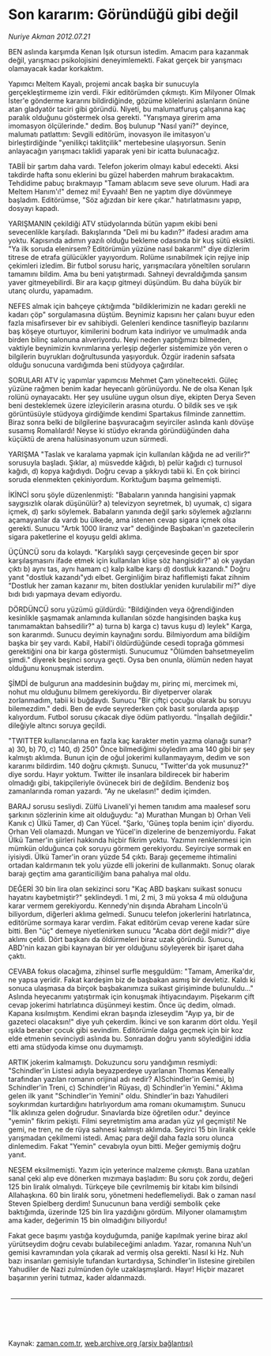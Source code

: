 # Son kararım: Göründüğü gibi değil

*Nuriye Akman 2012.07.21*

<td class="columnist-detail">
<p>BEN aslında karşımda Kenan Işık otursun istedim. Amacım para kazanmak değil, yarışmacı psikolojisini deneyimlemekti. Fakat gerçek bir yarışmacı olamayacak kadar korkaktım.</p>
<p>
<div id="haberMetinDiv">
<p>Yapımcı Meltem Kayalı, projemi ancak başka bir sunucuyla gerçekleştirmeme izin verdi. Fikir editörümden çıkmıştı. Kim Milyoner Olmak İster'e gönderme kararını bildirdiğinde, gözüme kölelerini aslanların önüne atan gladyatör taciri gibi göründü. Niyeti, bu malumatfuruş çalışanına kaç paralık olduğunu göstermek olsa gerekti. "Yarışmaya girerim ama imomasyon ölçülerinde." dedim. Boş bulunup "Nasıl yani?" deyince, malumatı patlattım: Sevgili editörüm, inovasyon ile imitasyon'u birleştirdiğinde "yenilikçi taklitçilik" mertebesine ulaşıyorsun. Senin anlayacağın yarışmacı taklidi yaparak yeni bir icatta bulunacağız.
<p>TABİİ bir şartım daha vardı. Telefon jokerim olmayı kabul edecekti. Aksi takdirde hafta sonu eklerini bu güzel haberden mahrum bırakacaktım. Tehdidime pabuç bırakmayıp "Tamam ablacım seve seve olurum. Hadi ara Meltem Hanım'ı!" demez mi! Eyvaah! Ben ne yaptım diye dövünmeye başladım. Editörümse, "Söz ağızdan bir kere çıkar." hatırlatmasını yapıp, dosyayı kapadı. 
<p>YARIŞMANIN çekildiği ATV stüdyolarında bütün yapım ekibi beni sevecenlikle karşıladı. Bakışlarında "Deli mi bu kadın?" ifadesi aradım ama yoktu. Kapısında adımın yazılı olduğu bekleme odasında bir kuş sütü eksikti. "Ya ilk soruda elenirsem? Editörümün yüzüne nasıl bakarım!" diye dizlerim titrese de etrafa gülücükler yayıyordum. Rolüme ısınabilmek için rejiye inip çekimleri izledim. Bir futbol sorusu hariç, yarışmacılara yöneltilen soruların tamamını bildim. Ama bu beni yatıştırmadı. Sahneyi devraldığımda şansım yaver gitmeyebilirdi. Bir ara kaçıp gitmeyi düşündüm. Bu daha büyük bir utanç olurdu, yapamadım.
<p>NEFES almak için bahçeye çıktığımda "bildiklerimizin ne kadarı gerekli ne kadarı çöp" sorgulamasına düştüm. Beynimiz kapısını her çalanı buyur eden fazla misafirsever bir ev sahibiydi. Gelenleri kendince tasnifleyip bazılarını baş köşeye oturtuyor, kimilerini bodrum kata indiriyor ve umulmadık anda birden bilinç salonuna alıveriyordu. Neyi neden yaptığımızı bilmeden, vaktiyle beynimizin kıvrımlarına yerleşip değerler sistemimize yön veren o bilgilerin buyrukları doğrultusunda yaşıyorduk. Özgür iradenin safsata olduğu sonucuna vardığımda beni stüdyoya çağırdılar. 
<p>SORULARI ATV iç yapımlar yapımcısı Mehmet Çam yöneltecekti. Güleç yüzüne rağmen benim kadar heyecanlı görünüyordu. Ne de olsa Kenan Işık rolünü oynayacaktı. Her şey usulüne uygun olsun diye, ekipten Derya Seven beni desteklemek üzere izleyicilerin arasına oturdu. O bildik ses ve ışık görüntüsüyle stüdyoya girdiğimde kendimi Spartakus filminde zannettim. Biraz sonra belki de bilgilerine başvuracağım seyirciler aslında kanlı dövüşe susamış Romalılardı! Neyse ki stüdyo ekranda göründüğünden daha küçüktü de arena halüsinasyonum uzun sürmedi. 
<p>YARIŞMA "Taslak ve karalama yapmak için kullanılan kâğıda ne ad verilir?" sorusuyla başladı. Şıklar, a) müsvedde kâğıdı, b) pelür kağıdı c) turnusol kağıdı, d) kopya kağıdıydı. Doğru cevap a şıkkıydı tabii ki. En çok birinci soruda elenmekten çekiniyordum. Korktuğum başıma gelmemişti. 
<p>İKİNCİ soru şöyle düzenlenmişti: "Babaların yanında hangisini yapmak saygısızlık olarak düşünülür? a) televizyon seyretmek, b) uyumak, c) sigara içmek, d) şarkı söylemek. Babaların yanında değil şarkı söylemek ağızlarını açamayanlar da vardı bu ülkede, ama istenen cevap sigara içmek olsa gerekti. Sunucu "Artık 1000 liranız var" dediğinde Başbakan'ın gazetecilerin sigara paketlerine el koyuşu geldi aklıma. 
<p>ÜÇÜNCÜ soru da kolaydı. "Karşılıklı saygı çerçevesinde geçen bir spor karşılaşmasını ifade etmek için kullanılan klişe söz hangisidir?" a) ok yaydan çıktı b) aynı tas, aynı hamam c) kalp kalbe karşı d) dostluk kazandı." Doğru yanıt "dostluk kazandı"ydı elbet. Gerginliğim biraz hafiflemişti fakat zihnim "Dostluk her zaman kazanır mı, biten dostluklar yeniden kurulabilir mi?" diye bıdı bıdı yapmaya devam ediyordu. 
<p>DÖRDÜNCÜ soru yüzümü güldürdü: "Bildiğinden veya öğrendiğinden kesinlikle şaşmamak anlamında kullanılan sözde hangisinden başka kuş tanımamaktan bahsedilir?" a) turna b) karga c) tavus kuşu d) leylek" Karga, son kararımdı. Sunucu deyimin kaynağını sordu. Bilmiyordum ama bildiğim başka bir şey vardı. Kabil, Habil'i öldürdüğünde cesedi toprağa gömmesi gerektiğini ona bir karga göstermişti. Sunucumuz "Ölümden bahsetmeyelim şimdi." diyerek beşinci soruya geçti. Oysa ben onunla, ölümün neden hayat olduğunu konuşmak isterdim. 
<p>ŞİMDİ de bulgurun ana maddesinin buğday mı, pirinç mi, mercimek mi, nohut mu olduğunu bilmem gerekiyordu. Bir diyetperver olarak zorlanmadım, tabii ki buğdaydı. Sunucu "Bir çiftçi çocuğu olarak bu soruyu bilemezdim." dedi. Ben de evde seyrederken çok basit sorularda apışıp kalıyordum. Futbol sorusu çıkacak diye ödüm patlıyordu. "İnşallah değildir." dileğiyle altıncı soruya geçildi. 
<p>"TWITTER kullanıcılarına en fazla kaç karakter metin yazma olanağı sunar? a) 30, b) 70, c) 140, d) 250" Önce bilmediğimi söyledim ama 140 gibi bir şey kalmıştı aklımda. Bunun için de oğul jokerimi kullanmayayım, dedim ve son kararımı bildirdim. 140 doğru çıkmıştı. Sunucu, "Twitter'da yok musunuz?" diye sordu. Hayır yoktum. Twitter ile insanlara bildirecek bir haberim olmadığı gibi, takipçileriyle övünecek biri de değildim. Bendeniz boş zamanlarında roman yazardı. "Ay ne ukelasın!" dedim içimden. 
<p>BARAJ sorusu sesliydi. Zülfü Livaneli'yi hemen tanıdım ama maalesef soru şarkının sözlerinin kime ait olduğuydu: "a) Murathan Mungan b) Orhan Veli Kanık c) Ülkü Tamer, d) Can Yücel. "Şarkı, 'Güneş topla benim için' diyordu. Orhan Veli olamazdı. Mungan ve Yücel'in dizelerine de benzemiyordu. Fakat Ülkü Tamer'in şiirleri hakkında hiçbir fikrim yoktu. Yazımın renklenmesi için mümkün olduğunca çok soruyu görmem gerekiyordu. Seyirciye sormak en iyisiydi. Ülkü Tamer'in oranı yüzde 54 çıktı. Barajı geçememe ihtimalini ortadan kaldırmanın tek yolu yüzde elli jokerini de kullanmaktı. Sonuç olarak barajı geçtim ama garanticiliğim bana pahalıya mal oldu. 
<p>DEĞERİ 30 bin lira olan sekizinci soru "Kaç ABD başkanı suikast sonucu hayatını kaybetmiştir?" şeklindeydi. 1 mi, 2 mi, 3 mü yoksa 4 mü olduğuna karar vermem gerekiyordu. Kennedy'nin dışında Abraham Lincoln'ü biliyordum, diğerleri aklıma gelmedi. Sunucu telefon jokerlerini hatırlatınca, editörüme sormaya karar verdim. Fakat editörüm cevap verene kadar süre bitti. Ben "üç" demeye niyetlenirken sunucu "Acaba dört değil midir?" diye aklımı çeldi. Dört başkanı da öldürmeleri biraz uzak göründü. Sunucu, ABD'nin kazan gibi kaynayan bir yer olduğunu söyleyerek bir işaret daha çaktı. 
<p>CEVABA fokus olacağıma, zihinsel surfle meşguldüm: "Tamam, Amerika'dır, ne yapsa yeridir. Fakat kardeşim biz de başbakan asmış bir devletiz. Kaldı ki sonuca ulaşmasa da birçok başbakanımıza suikast girişiminde bulunuldu..." Aslında heyecanımı yatıştırmak için konuşmak ihtiyacındayım. Pişekarım çift cevap jokerimi hatırlatınca düşünmeyi kestim. Önce üç dedim, olmadı. Kapana kısılmıştım. Kendimi ekran başında izleseydim "Ayıp ya, bir de gazeteci olacaksın!" diye yuh çekerdim. İkinci ve son kararım dört oldu. Yeşil ışıkla beraber çocuk gibi sevindim. Editörümle dalga geçmek için bir koz elde etmenin sevinciydi aslında bu. Sonradan doğru yanıtı söylediğini iddia etti ama stüdyoda kimse onu duymamıştı. 
<p>ARTIK jokerim kalmamıştı. Dokuzuncu soru yandığımın resmiydi: "Schindler'in Listesi adıyla beyazperdeye uyarlanan Thomas Keneally tarafından yazılan romanın orijinal adı nedir? A)Schindler'in Gemisi, b) Schindler'in Treni, c) Schindler'in Rüyası, d) Schindler'in Yemini." Aklıma gelen ilk yanıt "Schindler'in Yemini" oldu. Shindler'in bazı Yahudileri soykırımdan kurtardığını hatırlıyordum ama romanı okumamıştım. Sunucu "İlk aklınıza gelen doğrudur. Sınavlarda bize öğretilen odur." deyince "yemin" fikrim pekişti. Filmi seyretmiştim ama aradan yüz yıl geçmişti! Ne gemi, ne tren, ne de rüya sahnesi kalmıştı aklımda. Seyirci 15 bin liralık çekle yarışmadan çekilmemi istedi. Amaç para değil daha fazla soru olunca dinlemedim. Fakat "Yemin" cevabıyla oyun bitti. Meğer gemiymiş doğru yanıt. 
<p>NEŞEM eksilmemişti. Yazım için yeterince malzeme çıkmıştı. Bana uzatılan sanal çeki alıp eve dönerken mızımaya başladım: Bu soru çok zordu, değeri 125 bin liralık olmalıydı. Türkçeye bile çevrilmemiş bir kitabı kim bilsindi Allahaşkına. 60 bin liralık soru, yönetmeni hedeflemeliydi. Bak o zaman nasıl Steven Spielberg derdim! Sunucunun bana verdiği sembolik çeke baktığımda, üzerinde 125 bin lira yazdığını gördüm. Milyoner olamamıştım ama kader, değerimin 15 bin olmadığını biliyordu!
<p>Fakat gece başımı yastığa koyduğumda, paniğe kapılmak yerine biraz akıl yürütseydim doğru cevabı bulabileceğimi anladım. Yazar, romanına Nuh'un gemisi kavramından yola çıkarak ad vermiş olsa gerekti. Nasıl ki Hz. Nuh bazı insanları gemisiyle tufandan kurtardıysa, Schindler'in listesine girebilen Yahudiler de Nazi zulmünden öyle uzaklaşmışlardı. Hayır! Hiçbir mazaret başarının yerini tutmaz, kader aldanmazdı.</p></p></p></p></p></p></p></p></p></p></p></p></p></p></p></p></p></div>
</p>

<div class="latest-news-main" style="font-size:11pt;width:510px;padding:5px;">
<hr color="#333333" size="1"/>

</div>

<p><br>
		 </br></p></td>

Kaynak: [zaman.com.tr](http://zaman.com.tr/yazar.do?yazino=1320846), [web.archive.org (arşiv bağlantısı)](http://web.archive.org/web/20120724222049/http://www.zaman.com.tr:80/yazar.do?yazino=1320846)
